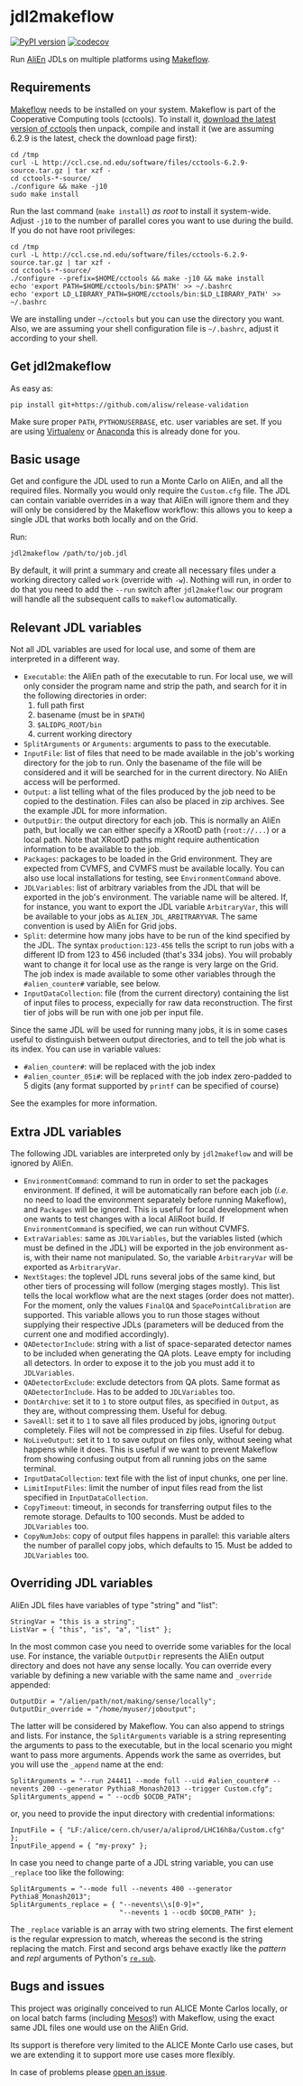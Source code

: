 jdl2makeflow
============

[![PyPI version](https://badge.fury.io/py/alien-jdl2makeflow.svg)](https://badge.fury.io/py/alien-jdl2makeflow)
[![codecov](https://codecov.io/gh/alisw/release-validation/branch/master/graph/badge.svg)](https://codecov.io/gh/alisw/release-validation)

Run [AliEn](http://alien.web.cern.ch) JDLs on multiple platforms using
[Makeflow](http://ccl.cse.nd.edu/software/makeflow).


Requirements
------------
[Makeflow](http://ccl.cse.nd.edu/software/makeflow) needs to be installed on
your system. Makeflow is part of the Cooperative Computing tools (cctools). To
install it, [download the latest
version of cctools](http://ccl.cse.nd.edu/software/downloadfiles.php) then
unpack, compile and install it (we are assuming 6.2.9 is the latest, check the
download page first):

    cd /tmp
    curl -L http://ccl.cse.nd.edu/software/files/cctools-6.2.9-source.tar.gz | tar xzf -
    cd cctools-*-source/
    ./configure && make -j10
    sudo make install

Run the last command (`make install`) *as root* to install it system-wide.
Adjust `-j10` to the number of parallel cores you want to use during the build.
If you do not have root privileges:

    cd /tmp
    curl -L http://ccl.cse.nd.edu/software/files/cctools-6.2.9-source.tar.gz | tar xzf -
    cd cctools-*-source/
    ./configure --prefix=$HOME/cctools && make -j10 && make install
    echo 'export PATH=$HOME/cctools/bin:$PATH' >> ~/.bashrc
    echo 'export LD_LIBRARY_PATH=$HOME/cctools/bin:$LD_LIBRARY_PATH' >> ~/.bashrc

We are installing under `~/cctools` but you can use the directory you want.
Also, we are assuming your shell configuration file is `~/.bashrc`, adjust it
according to your shell.


Get jdl2makeflow
----------------

As easy as:

    pip install git+https://github.com/alisw/release-validation

Make sure proper `PATH`, `PYTHONUSERBASE`, etc. user variables are set. If you
are using [Virtualenv](https://virtualenv.pypa.io/) or
[Anaconda](https://www.continuum.io/downloads) this is already done for you.


Basic usage
-----------

Get and configure the JDL used to run a Monte Carlo on AliEn, and all the
required files. Normally you would only require the `Custom.cfg` file. The JDL
can contain variable overrides in a way that AliEn will ignore them and they
will only be considered by the Makeflow workflow: this allows you to keep a
single JDL that works both locally and on the Grid.

Run:

    jdl2makeflow /path/to/job.jdl

By default, it will print a summary and create all necessary files under a
working directory called `work` (override with `-w`). Nothing will run, in order
to do that you need to add the `--run` switch after `jdl2makeflow`: our program
will handle all the subsequent calls to `makeflow` automatically.


Relevant JDL variables
----------------------

Not all JDL variables are used for local use, and some of them are interpreted
in a different way.

* `Executable`: the AliEn path of the executable to run. For local use, we will
  only consider the program name and strip the path, and search for it in the
  following directories in order:
    1. full path first
    2. basename (must be in `$PATH`)
    3. `$ALIDPG_ROOT/bin`
    4. current working directory
* `SplitArguments` or `Arguments`: arguments to pass to the executable.
* `InputFile`: list of files that need to be made available in the job's working
  directory for the job to run. Only the basename of the file will be considered
  and it will be searched for in the current directory. No AliEn access will be
  performed.
* `Output`: a list telling what of the files produced by the job need to be
  copied to the destination. Files can also be placed in zip archives. See
  the example JDL for more information.
* `OutputDir`: the output directory for each job. This is normally an AliEn
  path, but locally we can either specify a XRootD path (`root://...`) or a
  local path. Note that XRootD paths might require authentication information to
  be available to the job.
* `Packages`: packages to be loaded in the Grid environment. They are expected
  from CVMFS, and CVMFS must be available locally. You can also use local
  installations for testing, see `EnvironmentCommand` above.
* `JDLVariables`: list of arbitrary variables from the JDL that will be exported
  in the job's environment. The variable name will be altered. If, for instance,
  you want to export the JDL variable `ArbitraryVar`, this will be available to
  your jobs as `ALIEN_JDL_ARBITRARYVAR`. The same convention is used by AliEn
  for Grid jobs.
* `Split`: determine how many jobs have to be run of the kind specified by the
  JDL. The syntax `production:123-456` tells the script to run jobs with a
  different ID from 123 to 456 included (that's 334 jobs). You will probably
  want to change it for local use as the range is very large on the Grid. The
  job index is made available to some other variables through the
  `#alien_counter#` variable, see below.
* `InputDataCollection`: file (from the current directory) containing the list
  of input files to process, expecially for raw data reconstruction. The first
  tier of jobs will be run with one job per input file.

Since the same JDL will be used for running many jobs, it is in some cases
useful to distinguish between output directories, and to tell the job what is
its index. You can use in variable values:

* `#alien_counter#`: will be replaced with the job index
* `#alien_counter_05i#`: will be replaced with the job index zero-padded to 5
  digits (any format supported by `printf` can be specified of course)

See the examples for more information.


Extra JDL variables
-------------------

The following JDL variables are interpreted only by `jdl2makeflow` and will be
ignored by AliEn.

* `EnvironmentCommand`: command to run in order to set the packages environment.
  If defined, it will be automatically ran before each job (_i.e._ no need to
  load the environment separately before running Makeflow), and `Packages` will
  be ignored. This is useful for local development when one wants to test
  changes with a local AliRoot build. If `EnvironmentCommand` is specified,
  we can run without CVMFS.
* `ExtraVariables`: same as `JDLVariables`, but the variables listed (which must
  be defined in the JDL) will be exported in the job environment as-is, with
  their name not manipulated. So, the variable `ArbitraryVar` will be exported
  as `ArbitraryVar`.
* `NextStages`: the toplevel JDL runs several jobs of the same kind, but other
  tiers of processing will follow (merging stages mostly). This list tells
  the local workflow what are the next stages (order does not matter). For the
  moment, only the values `FinalQA` and `SpacePointCalibration` are supported.
  This variable allows you to run those stages without supplying their
  respective JDLs (parameters will be deduced from the current one and modified
  accordingly).
* `QADetectorInclude`: string with a list of space-separated detector names to
  be included when generating the QA plots. Leave empty for including all
  detectors. In order to expose it to the job you must add it to `JDLVariables`.
* `QADetectorExclude`: exclude detectors from QA plots. Same format as
  `QADetectorInclude`. Has to be added to `JDLVariables` too.
* `DontArchive`: set it to `1` to store output files, as specified in `Output`,
  as they are, without compressing them. Useful for debug.
* `SaveAll`: set it to `1` to save all files produced by jobs, ignoring `Output`
  completely. Files will not be compressed in zip files. Useful for debug.
* `NoLiveOutput`: set it to `1` to save output on files only, without seeing
  what happens while it does. This is useful if we want to prevent Makeflow from
  showing confusing output from all running jobs on the same terminal.
* `InputDataCollection`: text file with the list of input chunks, one per line.
* `LimitInputFiles`: limit the number of input files read from the list
  specified in `InputDataCollection`.
* `CopyTimeout`: timeout, in seconds for transferring output files to the remote
  storage. Defaults to 100 seconds. Must be added to `JDLVariables` too.
* `CopyNumJobs`: copy of output files happens in parallel: this variable
  alters the number of parallel copy jobs, which defaults to 15. Must be added
  to `JDLVariables` too.


Overriding JDL variables
------------------------

AliEn JDL files have variables of type "string" and "list":

    StringVar = "this is a string";
    ListVar = { "this", "is", "a", "list" };

In the most common case you need to override some variables for the local use.
For instance, the variable `OutputDir` represents the AliEn output directory and
does not have any sense locally. You can override every variable by defining a
new variable with the same name and `_override` appended:

    OutputDir = "/alien/path/not/making/sense/locally";
    OutputDir_override = "/home/myuser/joboutput";

The latter will be considered by Makeflow. You can also append to strings and
lists. For instance, the `SplitArguments` variable is a string representing the
arguments to pass to the executable, but in the local scenario you might want to
pass more arguments. Appends work the same as overrides, but you will use the
`_append` name at the end:

    SplitArguments = "--run 244411 --mode full --uid #alien_counter# --nevents 200 --generator Pythia8_Monash2013 --trigger Custom.cfg";
    SplitArguments_append = " --ocdb $OCDB_PATH";

or, you need to provide the input directory with credential informations:

    InputFile = { "LF:/alice/cern.ch/user/a/aliprod/LHC16h8a/Custom.cfg" };
    InputFile_append = { "my-proxy" };

In case you need to change parte of a JDL string variable, you can use `_replace` too like the
following:

    SplitArguments = "--mode full --nevents 400 --generator Pythia8_Monash2013";
    SplitArguments_replace = { "--nevents\\s[0-9]+",
                               "--nevents 1 --ocdb $OCDB_PATH" };

The `_replace` variable is an array with two string elements. The first element is the regular
expression to match, whereas the second is the string replacing the match. First and second args
behave exactly like the _pattern_ and _repl_ arguments of Python's
[`re.sub`](https://docs.python.org/3/library/re.html#re.sub).


Bugs and issues
---------------

This project was originally conceived to run ALICE Monte Carlos locally, or
on local batch farms (including
[Mesos](https://github.com/alisw/mesos-workqueue)!) with Makeflow, using the
exact same JDL files one would use on the AliEn Grid.

Its support is therefore very limited to the ALICE Monte Carlo use cases, but
we are extending it to support more use cases more flexibly.

In case of problems please [open an
issue](https://github.com/alisw/release-validation/issues).
